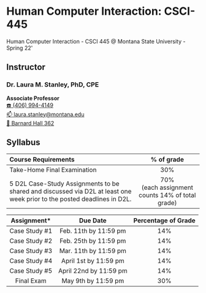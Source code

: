 # Human Computer Interaction: CSCI-445

Human Computer Interaction - CSCI 445 @ Montana State University - Spring 22'

## Instructor

### Dr. Laura M. Stanley, PhD, CPE
**Associate Professor**<br>
[:phone: (406) 994-4149](tel:4069944149)<br>
[:mailbox: laura.stanley@montana.edu](mailto:laura.stanley@montana.edu)<br>
[:round_pushpin: Barnard Hall 362](https://www.montana.edu/calendar/locations.php?building=3)<br>

## Syllabus

| Course Requirements | % of grade |
| :-- | :--: |
| Take-Home Final Examination | 30% |
| 5 D2L Case-Study Assignments to be shared and discussed via D2L at least one week prior to the posted deadlines in D2L. | 70% <br> (each assignment counts 14% of total grade) |


| Assignment* | Due Date | Percentage of Grade |
| :--: | :--: | :--: |
| Case Study #1 | Feb. 11th by 11:59 pm | 14% |
| Case Study #2 | Feb. 25th by 11:59 pm | 14% |
| Case Study #3 | Mar. 11th by 11:59 pm | 14% |
| Case Study #4 | April 1st by 11:59 pm | 14% |
| Case Study #5 | April 22nd by 11:59 pm | 14% |
| Final Exam | May 9th by 11:59 pm | 30% |
